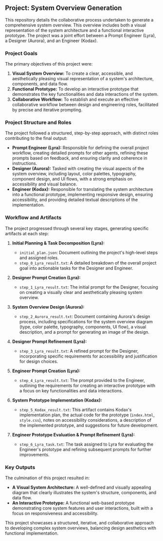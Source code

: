 ## Project: System Overview Generation

This repository details the collaborative process undertaken to generate a comprehensive system overview. This overview includes both a visual representation of the system architecture and a functional interactive prototype. The project was a joint effort between a Prompt Engineer (Lyra), a Designer (Aurora), and an Engineer (Kodax).

### Project Goals

The primary objectives of this project were:

1.  **Visual System Overview:** To create a clear, accessible, and aesthetically pleasing visual representation of a system's architecture, components, and data flow.
2.  **Functional Prototype:** To develop an interactive prototype that demonstrates the key functionalities and data interactions of the system.
3.  **Collaborative Workflow:** To establish and execute an effective collaborative workflow between design and engineering roles, facilitated by precise and iterative prompting.

### Project Structure and Roles

The project followed a structured, step-by-step approach, with distinct roles contributing to the final output:

*   **Prompt Engineer (Lyra):** Responsible for defining the overall project workflow, creating detailed prompts for other agents, refining these prompts based on feedback, and ensuring clarity and coherence in instructions.
*   **Designer (Aurora):** Tasked with creating the visual aspects of the system overview, including layout, color palettes, typography, component design, and UI flows, with a strong emphasis on accessibility and visual balance.
*   **Engineer (Kodax):** Responsible for translating the system architecture into a functional prototype, implementing responsive design, ensuring accessibility, and providing detailed textual descriptions of the implementation.

### Workflow and Artifacts

The project progressed through several key stages, generating specific artifacts at each step:

1.  **Initial Planning & Task Decomposition (Lyra):**
    *   `initial_plan.json`: Document outlining the project's high-level steps and assigned roles.
    *   `step_0_Lyra_result.txt`: A detailed breakdown of the overall project goal into actionable tasks for the Designer and Engineer.

2.  **Designer Prompt Creation (Lyra):**
    *   `step_1_Lyra_result.txt`: The initial prompt for the Designer, focusing on creating a visually clear and aesthetically pleasing system overview.

3.  **System Overview Design (Aurora):**
    *   `step_2_Aurora_result.txt`: Document containing Aurora's design process, including specifications for the system overview diagram (type, color palette, typography, components, UI flow), a visual description, and a prompt for generating an image of the design.

4.  **Designer Prompt Refinement (Lyra):**
    *   `step_3_Lyra_result.txt`: A refined prompt for the Designer, incorporating specific requirements for accessibility and justification for design choices.

5.  **Engineer Prompt Creation (Lyra):**
    *   `step_4_Lyra_result.txt`: The prompt provided to the Engineer, outlining the requirements for creating an interactive prototype with a focus on key functionalities and data interactions.

6.  **System Prototype Implementation (Kodax):**
    *   `step_5_Kodax_result.txt`: This artifact contains Kodax's implementation plan, the actual code for the prototype (`index.html`, `style.css`), notes on accessibility considerations, a description of the implemented prototype, and suggestions for future development.

7.  **Engineer Prototype Evaluation & Prompt Refinement (Lyra):**
    *   `step_6_Lyra_task.txt`: The task assigned to Lyra for evaluating the Engineer's prototype and refining subsequent prompts for further improvements.

### Key Outputs

The culmination of this project resulted in:

*   **A Visual System Architecture:** A well-defined and visually appealing diagram that clearly illustrates the system's structure, components, and data flow.
*   **An Interactive Prototype:** A functional web-based prototype demonstrating core system features and user interactions, built with a focus on responsiveness and accessibility.

This project showcases a structured, iterative, and collaborative approach to developing complex system overviews, balancing design aesthetics with functional implementation.
